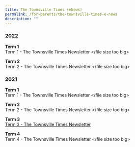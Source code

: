 ```yaml
---
title: The Townsville Times (eNews)
permalink: /for-parents/the-townsville-times-e-news
description: ""
---
```

### 2022

**Term 1** <br>
Term 1 - The Townsville Times Newsletter </file size too big>

**Term 2** <br>
Term 2 - The Townsville Times Newsletter </file size too big>

### 2021

**Term 1** <br>
Term 1 - The Townsville Times Newsletter </file size too big> 

**Term 2** <br>
Term 2 - The Townsville Times Newsletter </file size too big> 

**Term 3** <br>
[Term 3 - The Townsville Times Newsletter](/files/03-2021%20Townsville%20newsletter.pdf)

**Term 4** <br>
Term 4 - The Townsville Times Newsletter </file size too big>